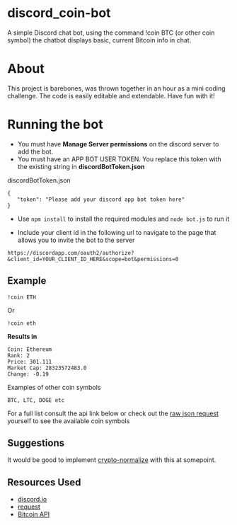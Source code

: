 # discord_coin-bot
A simple Discord chat bot, using the command !coin BTC (or other coin symbol) the chatbot displays basic, current Bitcoin info in chat.

# About

This project is barebones, was thrown together in an hour as a mini coding challenge. The code is easily editable and extendable. Have fun with it!

# Running the bot

* You must have **Manage Server permissions** on the discord server to add the bot.
* You must have an APP BOT USER TOKEN. You replace this token with the existing string in **discordBotToken.json**

discordBotToken.json

```` 
{
   "token": "Please add your discord app bot token here"
}
````

* Use ```` npm install ```` to install the required modules and ```` node bot.js ```` to run it

* Include your client id in the following url to navigate to the page that allows you to invite the bot to the server

````https://discordapp.com/oauth2/authorize?&client_id=YOUR_CLIENT_ID_HERE&scope=bot&permissions=0````

## Example

````
!coin ETH
````

Or

````
!coin eth
````

**Results in**

````
Coin: Ethereum
Rank: 2
Price: 301.111
Market Cap: 28323572483.0
Change: -0.19
````

Examples of other coin symbols

````
BTC, LTC, DOGE etc
````

For a full list consult the api link below or check out the [raw json request](https://api.coinmarketcap.com/v1/ticker/) yourself to see the available coin symbols 

## Suggestions

It would be good to implement [crypto-normalize](https://www.npmjs.com/package/crypto-normalize) with this at somepoint.

## Resources Used

* [discord.io](https://github.com/izy521/discord.io)
* [request](https://github.com/request/request)
* [Bitcoin API](https://coinmarketcap.com/api/)
